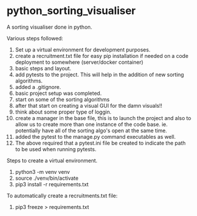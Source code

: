 # python_sorting_visualiser
A sorting visualiser done in python. 

Various steps followed:
1. Set up a virtual environment for development purposes. 
2. create a recruitment.txt file for easy pip installation if needed on a code 
deployment to somewhere (server/docker container)  
3. basic steps and layout.
4. add pytests to the project. This will help in the addition of new sorting 
algorithms.
5. added a .gitignore.
6. basic project setup was completed.
7. start on some of the sorting algorithms 
8. after that start on creating a visual GUI for the damn visuals!!
9. think about some proper type of loggin.
10. create a manager in the base file, this is to launch the project and also 
to allow us to create more than one instance of the code base. ie. potentially
have all of the sorting algo's open at the same time.
11. added the pytest to the manage.py command executables as well. 
12. The above required that a pytest.ini file be created to indicate the path 
to be used when running pytests.


Steps to create a virtual environment. 
1. python3 -m venv venv
2. source ./venv/bin/activate
3. pip3 install -r requirements.txt

To automatically create a recruitments.txt file:
1. pip3 freeze > requirements.txt
